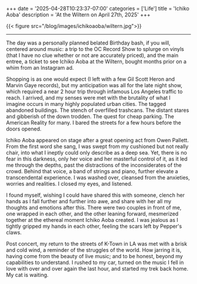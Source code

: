 +++
date = '2025-04-28T10:23:37-07:00'
categories = ['Life']
title = 'Ichiko Aoba'
description = 'At the Wiltern on April 27th, 2025'
+++

{{< figure src="/blog/images/ichikoaoba/wiltern.jpg">}} 

---

The day was a personally planned belated Birthday bash, if you will, centered around music: a trip to the OC Record Show to splurge on vinyls (that I have no clue whether or not are accurately priced), and the main entree, a ticket to see Ichiko Aoba at the Wiltern, bought months prior on a whim from an Instagram ad. 

Shopping is as one would expect (I left with a few Gil Scott Heron and Marvin Gaye records), but my anticipation was all for the late night show, which required a near 2 hour trip through infamous Los Angeles traffic to reach. I arrived, and my senses were met with the brutality of what I imagine occurs in many highly populated urban cities. The tagged abandoned buildings. The stench of overfilled trashcans. The distant stares and gibberish of the down trodden. The quest for cheap parking. The American Reality for many. I bared the streets for a few hours before the doors opened. 

Ichiko Aoba appeared on stage after a great opening act from Owen Pallett. From the first word she sang, I was swept from my cushioned but not really chair, into what I ineptly could only describe as a deep sea. Yet, there is no fear in this darkness, only her voice and her masterful control of it, as it led me through the depths, past the distractions of the inconsiderates of the crowd. Behind that voice, a band of strings and piano, further elevate a transcendental experience. I was washed over, cleansed from the anxieties, worries and realities. I closed my eyes, and listened. 

I found myself, wishing I could have shared this with someone, clench her hands as I fall further and further into awe, and share with her all my thoughts and emotions after this. There were two couples in front of me, one wrapped in each other, and the other leaning forward, mesmerized together at the ethereal moment Ichiko Aoba created. I was jealous as I tightly gripped my hands in each other, feeling the scars left by Pepper's claws. 

Post concert, my return to the streets of K-Town in LA was met with a brisk and cold wind, a reminder of the struggles of the world. How jarring it is, having come from the beauty of live music; and to be honest, beyond my capabilities to understand. I rushed to my car, turned on the music I fell in love with over and over again the last hour, and started my trek back home. My cat is waiting.